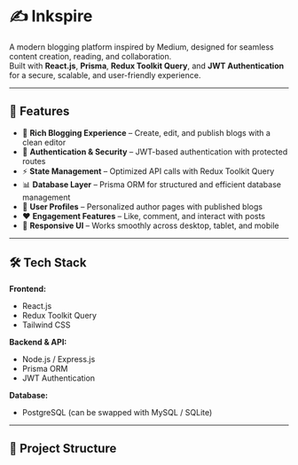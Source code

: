 # ✍️ Inkspire  

A modern blogging platform inspired by Medium, designed for seamless content creation, reading, and collaboration.  
Built with **React.js**, **Prisma**, **Redux Toolkit Query**, and **JWT Authentication** for a secure, scalable, and user-friendly experience.  

---

## 🚀 Features  

- 📝 **Rich Blogging Experience** – Create, edit, and publish blogs with a clean editor  
- 🔐 **Authentication & Security** – JWT-based authentication with protected routes  
- ⚡ **State Management** – Optimized API calls with Redux Toolkit Query  
- 📊 **Database Layer** – Prisma ORM for structured and efficient database management  
- 👥 **User Profiles** – Personalized author pages with published blogs  
- ❤️ **Engagement Features** – Like, comment, and interact with posts  
- 📱 **Responsive UI** – Works smoothly across desktop, tablet, and mobile  

---

## 🛠️ Tech Stack  

**Frontend:**  
- React.js  
- Redux Toolkit Query  
- Tailwind CSS  

**Backend & API:**  
- Node.js / Express.js  
- Prisma ORM  
- JWT Authentication  

**Database:**  
- PostgreSQL (can be swapped with MySQL / SQLite)  

---

## 📂 Project Structure  


